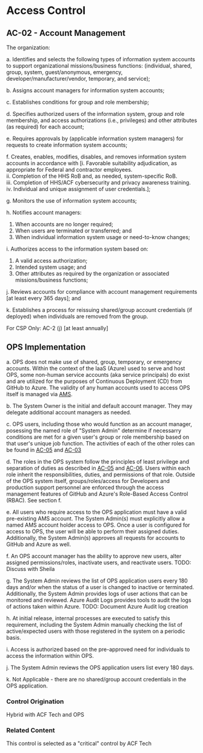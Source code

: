 # Access Control
## AC-02 - Account Management

The organization:

a. Identifies and selects the following types of information system accounts to support organizational missions/business functions: (individual, shared, group, system, guest/anonymous, emergency, developer/manufacturer/vendor, temporary, and service);

b. Assigns account managers for information system accounts;

c. Establishes conditions for group and role membership;

d. Specifies authorized users of the information system, group and role membership, and access authorizations (i.e., privileges) and other attributes (as required) for each account;

e. Requires approvals by (applicable information system managers) for requests to create information system accounts;

f. Creates, enables, modifies, disables, and removes information system accounts in accordance with [i. Favorable suitability adjudication, as appropriate for Federal and contractor employees.<br />
ii. Completion of the HHS RoB and, as needed, system-specific RoB.<br />
iii. Completion of HHS/ACF cybersecurity and privacy awareness training.<br />
iv. Individual and unique assignment of user credentials.];

g. Monitors the use of information system accounts;

h. Notifies account managers:

   1. When accounts are no longer required;
   2. When users are terminated or transferred; and
   3. When individual information system usage or need-to-know changes;

i. Authorizes access to the information system based on:

   1. A valid access authorization;
   2. Intended system usage; and
   3. Other attributes as required by the organization or associated missions/business functions;

j. Reviews accounts for compliance with account management requirements [at least every 365 days]; and

k. Establishes a process for reissuing shared/group account credentials (if deployed) when individuals are removed from the group.

For CSP Only: AC-2 (j) [at least annually]

## OPS Implementation
a. OPS does not make use of shared, group, temporary, or emergency accounts. Within the context of the IaaS (Azure) used to serve and host OPS, some non-human service accounts (aka service principals) do exist and are utilized for the purposes of Continuous Deployment (CD) from GitHub to Azure. The validity of any human accounts used to access OPS itself is managed via [AMS](https://ams.hhs.gov/).

b. The System Owner is the initial and default account manager. They may delegate additional account managers as needed.

c. OPS users, including those who would function as an account manager, posessing the named role of "System Admin" determine if necessarry conditions are met for a given user's group or role membership based on that user's unique job function. The activities of each of the other roles can be found in [AC-05](./ac-05.md) and [AC-03](./ac-03.md)

d. The roles in the OPS system follow the principles of least privilege and separation of duties as described in [AC-05](./ac-05.md) and [AC-06](./ac-06.md).  Users within each role inherit the responsibilities, duties, and permissions of that role. Outside of the OPS system itself, groups/roles/access for Developers and production support personnel are enforced through the access management features of GitHub and Azure's Role-Based Access Control (RBAC). See section f.

e. All users who require access to the OPS application must have a valid pre-existing AMS account. The System Admin(s) must explicitly allow a named AMS account holder access to OPS. Once a user is configured for access to OPS, the user will be able to perform their assigned duties. Additionally, the System Admin(s) approves all requests for accounts to GitHub and Azure as well.

f. An OPS account manager has the ability to approve new users, alter assigned permissions/roles, inactivate users, and reactivate users.
TODO: Discuss with Sheila

g. The System Admin reviews the list of OPS application users every 180 days and/or when the status of a user is changed to inactive or terminated.  Additionally, the System Admin provides logs of user actions that can be monitored and reviewed. Azure Audit Logs provides tools to audit the logs of actions taken within Azure. TODO: Document Azure Audit log creation

h. At initial release, internal processes are executed to satisfy this requirement, including the System Admin manually checking the list of active/expected users with those registered in the system on a periodic basis.

i. Access is authorized based on the pre-approved need for individuals to access the information within OPS.

j. The System Admin reviews the OPS application users list every 180 days.

k. Not Applicable - there are no shared/group account credentials in the OPS application.

### Control Origination

Hybrid with ACF Tech and OPS

### Related Content

This control is selected as a "critical" control by ACF Tech
